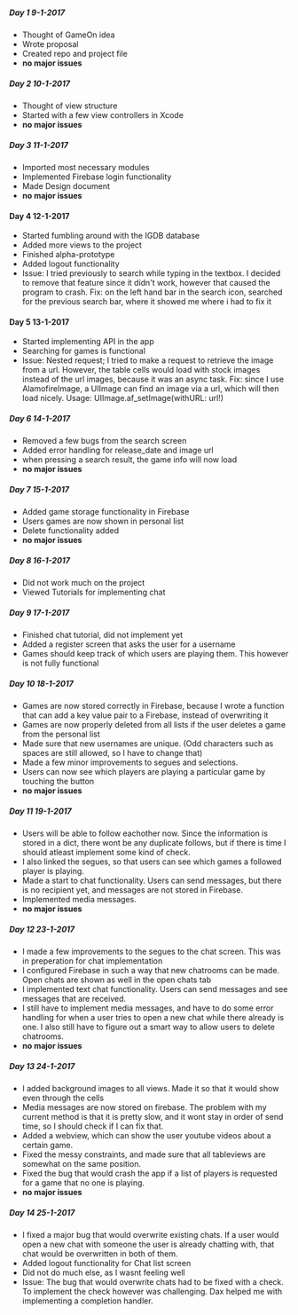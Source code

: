 ##### Day 1 9-1-2017
* Thought of GameOn idea
* Wrote proposal
* Created repo and project file
* **no major issues**

##### Day 2 10-1-2017
* Thought of view structure
* Started with a few view controllers in Xcode
* **no major issues**

##### Day 3 11-1-2017
* Imported most necessary modules
* Implemented Firebase login functionality
* Made Design document
* **no major issues**

#### Day 4 12-1-2017
* Started fumbling around with the IGDB database
* Added more views to the project
* Finished alpha-prototype
* Added logout functionality
* Issue: I tried previously to search while typing in the textbox. I decided to remove that feature since it didn't work, however that caused the
program to crash. Fix: on the left hand bar in the search icon, searched for the previous search bar, where it showed me where i had to fix it

#### Day 5 13-1-2017
* Started implementing API in the app
* Searching for games is functional
* Issue: Nested request; I tried to make a request to retrieve the image from a url. However, the table cells would load with  stock images instead
of the url images, because it was an async task. Fix: since I use AlamofireImage, a UIImage can find an image via a url, which will then load nicely.
Usage: UIImage.af_setImage(withURL: url!)

##### Day 6 14-1-2017
* Removed a few bugs from the search screen
* Added error handling for release_date and image url
* when pressing a search result, the game info will now load
* **no major issues**

##### Day 7 15-1-2017
* Added game storage functionality in Firebase
* Users games are now shown in personal list
* Delete functionality added
* **no major issues**

##### Day 8 16-1-2017
* Did not work much on the project
* Viewed Tutorials for implementing chat

##### Day 9 17-1-2017
* Finished chat tutorial, did not implement yet
* Added a register screen that asks the user for a username
* Games should keep track of which users are playing them. This however is not fully functional

##### Day 10 18-1-2017
* Games are now stored correctly in Firebase, because I wrote a function that can add a key value pair to a Firebase, instead of overwriting it
* Games are now properly deleted from all lists if the user deletes a game from the personal list
* Made sure that new usernames are unique. (Odd characters such as spaces are still allowed, so I have to change that)
* Made a few minor improvements to segues and selections.
* Users can now see which players are playing a particular game by touching the button
* **no major issues**

##### Day 11 19-1-2017 
* Users will be able to follow eachother now. Since the information is stored in a dict, there wont be any duplicate follows, but if there is time I should atleast implement some kind of check.
* I also linked the segues, so that users can see which games a followed player is playing.
* Made a start to chat functionality. Users can send messages, but there is no recipient yet, and messages are not stored in Firebase.
* Implemented media messages.
* **no major issues**

##### Day 12 23-1-2017
* I made a few improvements to the segues to the chat screen. This was in preperation for chat implementation
* I configured Firebase in such a way that new chatrooms can be made. Open chats are shown as well in the open chats tab
* I implemented text chat functionality. Users can send messages and see messages that are received.
* I still have to implement media messages, and have to do some error handling for when a user tries to open a new chat while there already is one. I also still have to figure out a smart way to allow users to delete chatrooms.
* **no major issues**

##### Day 13 24-1-2017
* I added background images to all views. Made it so that it would show even through the cells
* Media messages are now stored on firebase. The problem with my current method is that it is pretty slow, and it wont stay in order of send time, so I should check if I can fix that.
* Added a webview, which can show the user youtube videos about a certain game. 
* Fixed the messy constraints, and made sure that all tableviews are somewhat on the same position.
* Fixed the bug that would crash the app if a list of players is requested for a game that no one is playing.
* **no major issues**

##### Day 14 25-1-2017
* I fixed a major bug that would overwrite existing chats. If a user would open a new chat with someone the user is already chatting with, that chat would be overwritten in both of them. 
* Added logout functionality for Chat list screen
* Did not do much else, as I wasnt feeling well
* Issue: The bug that would overwrite chats had to be fixed with a check. To implement the check however was challenging. Dax helped me with implementing a completion handler.
